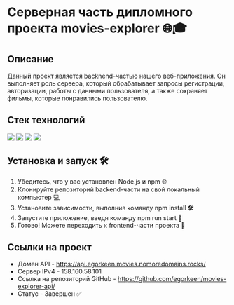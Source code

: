 # Серверная часть дипломного проекта movies-explorer 🌐🎓

## Описание

Данный проект является backnend-частью нашего веб-приложения. Он выполняет роль сервера, который обрабатывает запросы регистрации, авторизации, работы с данными пользователя, а также сохраняет фильмы, которые понравились пользователю.

## Стек технологий
<img src="https://img.shields.io/badge/JavaScript-F7DF1E?style=for-the-badge&logo=javascript&logoColor=white"/> <img src="https://img.shields.io/badge/Node.js-339933?style=for-the-badge&logo=nodedotjs&logoColor=white"/> <img src="https://img.shields.io/badge/Express.js-000000?style=for-the-badge&logo=express&logoColor=white"/> <img src="https://img.shields.io/badge/MongoDB-47A248?style=for-the-badge&logo=mongodb&logoColor=white"/>

## Установка и запуск 🛠️

1. Убедитесь, что у вас установлен Node.js и npm 🌐
2. Клонируйте репозиторий backend-части на свой локальный компьютер 💻
3. Установите зависимости, выполнив команду npm install 🛠️
4. Запустите приложение, введя команду npm run start 🏁
5. Готово! Можете переходить к frontend-части проекта 🎉

## Ссылки на проект

- Домен API - https://api.egorkeen.movies.nomoredomains.rocks/
- Сервер IPv4 - 158.160.58.101
- Ссылка на репозиторий GitHub - https://github.com/egorkeen/movies-explorer-api/
- Статус - Завершен ✅
